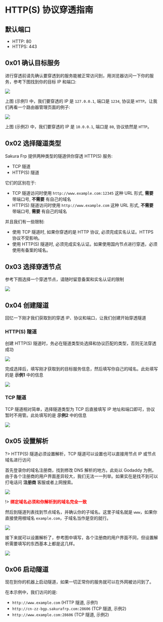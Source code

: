 # HTTP(S) 协议穿透指南

## 默认端口
 - HTTP: 80
 - HTTPS: 443

## 0x01 确认目标服务

进行穿透前请先确认要穿透到的服务能被正常访问到，用浏览器访问一下你的服务，参考下图找到你的目标 IP 和端口:

![](./_images/http-1.png)

上图 (示例1) 中，我们要穿透的 IP 是 `127.0.0.1`, 端口是 `1234`, 协议是 `HTTP`。让我们再看一个路由器管理页面的例子:

![](./_images/http-2.png)

上图 (示例2) 中，我们要穿透的 IP 是 `10.0.0.1`, 端口是 `80`, 协议依然是 `HTTP`。

## 0x02 选择隧道类型

Sakura Frp 提供两种类型的隧道供你穿透 HTTP(S) 服务:
 - TCP 隧道
 - HTTP(S) 隧道

它们的区别在于:
 - TCP 隧道访问时使用 `http://www.example.com:12345` 这种 URL 形式, **需要** 带端口号, **不需要** 有自己的域名
 - HTTP(S) 隧道访问时使用 `http://www.example.com` 这种 URL 形式, **不需要** 带端口号, **需要** 有自己的域名

并且我们有一些限制:
 - 使用 TCP 隧道时, 如果你穿透的是 HTTP 协议, 必须完成实名认证。HTTPS 协议不受影响。
 - 使用 HTTP(S) 隧道时, 必须完成实名认证。如果使用国内节点进行穿透，必须使用有备案的域名。

## 0x03 选择穿透节点

参考下图选择一个穿透节点，请随时留意备案和实名认证的限制

![](./_images/http-3.png)

## 0x04 创建隧道

回忆一下刚才我们获取到的穿透 IP、协议和端口，让我们创建开始穿透隧道

### HTTP(S) 隧道

创建 HTTP(S) 隧道时，务必在隧道类型处选择和协议匹配的类型，否则无法穿透成功

![](./_images/http-4.png)

完成选择后，填写刚才获取到的目标服务信息，然后填写你自己的域名。此处填写的是 **示例1** 中的信息

![](./_images/http-5.png)

### TCP 隧道

TCP 隧道相对简单，选择隧道类型为 TCP 后直接填写 IP 地址和端口即可，协议暂时不用管。此处填写的是 **示例2** 中的信息

![](./_images/http-6.png)

## 0x05 设置解析

?> HTTP(S) 隧道必须设置解析，TCP 隧道可以设置也可以直接用节点 IP 或节点域名进行访问

首先登录你的域名注册商，找到修改 DNS 解析的地方。此处以 Godaddy 为例，由于各个注册商的用户界面差异较大，我们无法一一列举。如果实在是找不到可以打电话问 **注册商** 客服或者上网搜索。

![](./_images/http-7.png)

!> <strong style="color: red">绑定域名必须和你解析到的域名完全一致</strong>

然后到隧道列表找到节点域名，并确认你的子域名。这里子域名就是 `www`，如果你直接使用根域名 `example.com`，子域名当作是空的就行。

![](./_images/http-8.png)

接下来就可以设置解析了，参考图中填写，各个注册商的用户界面不同，但设置解析需要填写的东西基本上都是这几样。

![](./_images/http-9.png)

## 0x06 启动隧道

现在到你的机器上启动隧道，如果一切正常你的服务就可以在外网被访问到了。

在本示例中，我们访问的是:
 - `http://www.example.com` (HTTP 隧道, 示例1)
 - `http://cn-zz-bgp.sakurafrp.com:28606` (TCP 隧道, 示例2)
 - `http://www.example.com:28606` (TCP 隧道, 示例2)

